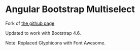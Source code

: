 Angular Bootstrap Multiselect
========


Fork of [ the github page](http://bentorfs.github.io/angular-bootstrap-multiselect/)

Updated to work with Bootstrap 4.6. 

Note: Replaced Glyphicons with Font Awesome.